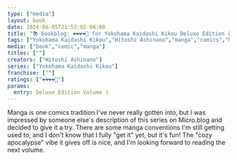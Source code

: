 ```yaml
---
type: ["media"]
layout: book
date: 2024-06-05T21:53:02-04:00
title: "📚 bookblog: ❤️❤️❤️❤️🖤 for Yokohama Kaidashi Kikou Deluxe Edition (Volume 1), by Hitoshi Ashinano"
tags: ["Yokohama Kaidashi Kikou","Hitoshi Ashinano","manga","comics","Micro.blog","post-apocalyptic fiction"]
media: ["book","comic","manga"]
titles: [""]
creators: ["Hitoshi Ashinano"]
series: ["Yokohama Kaidashi Kikou"]
franchise: [""]
ratings: ["❤️❤️❤️❤️🖤"]
params:
  entry: Deluxe Edition Volume 1
---
```

Manga is one comics tradition I've never really gotten into, but I was impressed by someone else's description of this series on Micro.blog and decided to give it a try. There are some manga conventions I'm still getting used to, and I don't know that I fully "get it" yet, but it's fun! The "cozy apocalypse" vibe it gives off is nice, and I'm looking forward to reading the next volume.

